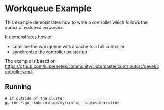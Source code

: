 # Workqueue Example

This example demonstrates how to write a controller which follows the states
of watched resources.

It demonstrates how to:
 * combine the workqueue with a cache to a full controller
 * synchronize the controller on startup

The example is based on https://github.com/kubernetes/community/blob/master/contributors/devel/controllers.md.

## Running

```
# if outside of the cluster
go run *.go -kubeconfig=/my/config -logtostderr=true
```
